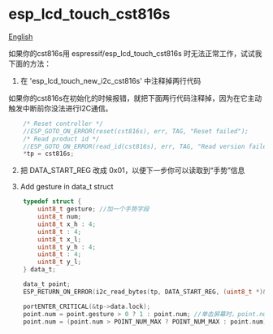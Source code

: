 # esp_lcd_touch_cst816s

[English](README.md)

如果你的cst816s用 espressif/esp_lcd_touch_cst816s 时无法正常工作，试试我下面的方法：

1. 在 'esp_lcd_touch_new_i2c_cst816s' 中注释掉两行代码

如果你的cst816s在初始化的时候报错，就把下面两行代码注释掉，因为在它主动触发中断前你没法进行I2C通信。

```c
    /* Reset controller */
    //ESP_GOTO_ON_ERROR(reset(cst816s), err, TAG, "Reset failed");
    /* Read product id */
    //ESP_GOTO_ON_ERROR(read_id(cst816s), err, TAG, "Read version failed");
    *tp = cst816s;
```

2. 把 DATA_START_REG 改成 0x01，以便下一步你可以读取到“手势”信息

3. Add gesture in data_t struct

```c
    typedef struct {
        uint8_t gesture; //加一个手势字段
        uint8_t num;
        uint8_t x_h : 4;
        uint8_t : 4;
        uint8_t x_l;
        uint8_t y_h : 4;
        uint8_t : 4;
        uint8_t y_l;
    } data_t;

    data_t point;
    ESP_RETURN_ON_ERROR(i2c_read_bytes(tp, DATA_START_REG, (uint8_t *)&point, sizeof(data_t)), TAG, "I2C read failed");

    portENTER_CRITICAL(&tp->data.lock);
    point.num = point.gesture > 0 ? 1 : point.num; //单击屏幕时，point.num会是0，所以要用手势数据来纠正下。
    point.num = (point.num > POINT_NUM_MAX ? POINT_NUM_MAX : point.num);
```
